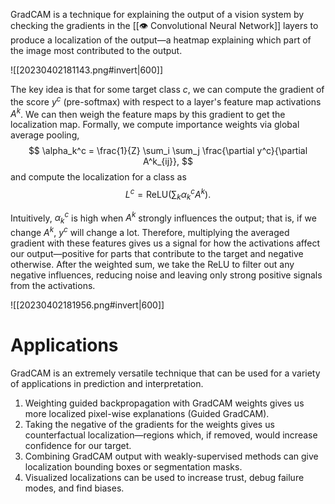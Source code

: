 GradCAM is a technique for explaining the output of a vision system by checking the gradients in the [[👁️ Convolutional Neural Network]] layers to produce a localization of the output—a heatmap explaining which part of the image most contributed to the output.

![[20230402181143.png#invert|600]]

The key idea is that for some target class $c$, we can compute the gradient of the score $y^c$ (pre-softmax) with respect to a layer's feature map activations $A^k$. We can then weigh the feature maps by this gradient to get the localization map. Formally, we compute importance weights via global average pooling, 
$$
\alpha_k^c = \frac{1}{Z} \sum_i \sum_j \frac{\partial y^c}{\partial A^k_{ij}},
$$
 and compute the localization for a class as 
$$
L^c = \text{ReLU}\left(\sum_k \alpha_k^c A^k\right).
$$


Intuitively, $\alpha_k^c$ is high when $A^k$ strongly influences the output; that is, if we change $A^k$, $y^c$ will change a lot. Therefore, multiplying the averaged gradient with these features gives us a signal for how the activations affect our output—positive for parts that contribute to the target and negative otherwise. After the weighted sum, we take the ReLU to filter out any negative influences, reducing noise and leaving only strong positive signals from the activations.

![[20230402181956.png#invert|600]]

# Applications
GradCAM is an extremely versatile technique that can be used for a variety of applications in prediction and interpretation.
1. Weighting guided backpropagation with GradCAM weights gives us more localized pixel-wise explanations (Guided GradCAM).
2. Taking the negative of the gradients for the weights gives us counterfactual localization—regions which, if removed, would increase confidence for our target.
3. Combining GradCAM output with weakly-supervised methods can give localization bounding boxes or segmentation masks.
4. Visualized localizations can be used to increase trust, debug failure modes, and find biases.